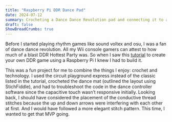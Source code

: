 ```yaml
---
title: "Raspberry Pi DDR Dance Pad"
date: 2024-07-12
summary: Crocheting a Dance Dance Revolution pad and connecting it to a Raspberry Pi to use it as a controller
draft: false
ShowBreadCrumbs: true
---
```

<p> Before I started playing rhythm games like sound voltex and osu, I was a fan of dance dance revolution. All my Wii console gamers can attest to how much of a blast DDR Hottest Party was.
So when I saw this <a href="https://www.popsci.com/story/diy/build-arcade-dance-game/" target="_blank">tutorial</a> to create your own DDR game using a Raspberry Pi I knew I had to build it. 
</p>
<p>
This was a fun project for me to combine the things I enjoy: crochet and technology. I used the circuit playground express instead of the classic listed in the tutorial, crocheted the dance mat (outlined the layout using StichFiddle), and had to troubleshoot the code in the dance controller software since the capacitive touch wasn’t responsive initially. 
Looking back, I should have considered the placement of the conductive thread stitches because the up and down arrows were interfering with each other at first. And I would have followed a more elegant stitch pattern. This time, I wanted to get that MVP going.
</p>